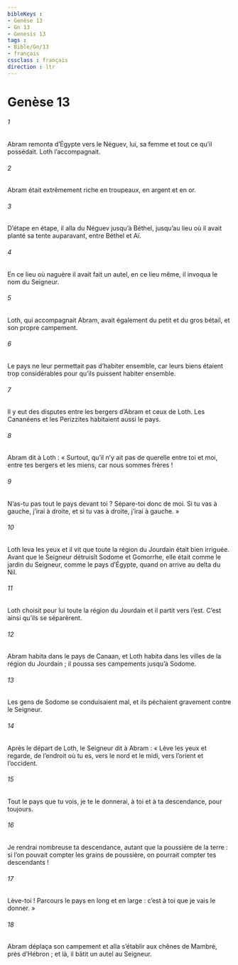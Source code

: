 ```yaml
---
bibleKeys : 
- Genèse 13
- Gn 13
- Genesis 13
tags : 
- Bible/Gn/13
- français
cssclass : français
direction : ltr
---
```


# Genèse 13

###### 1
Abram remonta d’Égypte vers le Néguev, lui, sa femme et tout ce qu’il possédait. Loth l’accompagnait.
###### 2
Abram était extrêmement riche en troupeaux, en argent et en or.
###### 3
D’étape en étape, il alla du Néguev jusqu’à Béthel, jusqu’au lieu où il avait planté sa tente auparavant, entre Béthel et Aï.
###### 4
En ce lieu où naguère il avait fait un autel, en ce lieu même, il invoqua le nom du Seigneur.
###### 5
Loth, qui accompagnait Abram, avait également du petit et du gros bétail, et son propre campement.
###### 6
Le pays ne leur permettait pas d’habiter ensemble, car leurs biens étaient trop considérables pour qu’ils puissent habiter ensemble.
###### 7
Il y eut des disputes entre les bergers d’Abram et ceux de Loth. Les Cananéens et les Perizzites habitaient aussi le pays.
###### 8
Abram dit à Loth : « Surtout, qu’il n’y ait pas de querelle entre toi et moi, entre tes bergers et les miens, car nous sommes frères !
###### 9
N’as-tu pas tout le pays devant toi ? Sépare-toi donc de moi. Si tu vas à gauche, j’irai à droite, et si tu vas à droite, j’irai à gauche. »
###### 10
Loth leva les yeux et il vit que toute la région du Jourdain était bien irriguée. Avant que le Seigneur détruisît Sodome et Gomorrhe, elle était comme le jardin du Seigneur, comme le pays d’Égypte, quand on arrive au delta du Nil.
###### 11
Loth choisit pour lui toute la région du Jourdain et il partit vers l’est. C’est ainsi qu’ils se séparèrent.
###### 12
Abram habita dans le pays de Canaan, et Loth habita dans les villes de la région du Jourdain ; il poussa ses campements jusqu’à Sodome.
###### 13
Les gens de Sodome se conduisaient mal, et ils péchaient gravement contre le Seigneur.
###### 14
Après le départ de Loth, le Seigneur dit à Abram : « Lève les yeux et regarde, de l’endroit où tu es, vers le nord et le midi, vers l’orient et l’occident.
###### 15
Tout le pays que tu vois, je te le donnerai, à toi et à ta descendance, pour toujours.
###### 16
Je rendrai nombreuse ta descendance, autant que la poussière de la terre : si l’on pouvait compter les grains de poussière, on pourrait compter tes descendants !
###### 17
Lève-toi ! Parcours le pays en long et en large : c’est à toi que je vais le donner. »
###### 18
Abram déplaça son campement et alla s’établir aux chênes de Mambré, près d’Hébron ; et là, il bâtit un autel au Seigneur.
